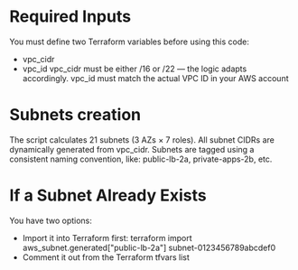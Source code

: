 # Required Inputs
You must define two Terraform variables before using this code:
  - vpc_cidr
  - vpc_id
vpc_cidr must be either /16 or /22 — the logic adapts accordingly.
vpc_id must match the actual VPC ID in your AWS account

# Subnets creation
The script calculates 21 subnets (3 AZs × 7 roles).
All subnet CIDRs are dynamically generated from vpc_cidr.
Subnets are tagged using a consistent naming convention, like:
    public-lb-2a, private-apps-2b, etc.

# If a Subnet Already Exists
You have two options:
  - Import it into Terraform first:
   terraform import aws_subnet.generated["public-lb-2a"] subnet-0123456789abcdef0
  - Comment it out from the Terraform tfvars list 